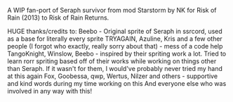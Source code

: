 A WIP fan-port of Seraph survivor from mod Starstorm by NK for Risk of Rain (2013) to Risk of Rain Returns.

HUGE thanks/credits to:
Beebo - Original sprite of Seraph in ssrcord, used as a base for literally every sprite
TRYAGAIN, Azuline, Kris and a few other people (I forgot who exactly, really sorry about that) - mess of a code help
TangoKnight, Winslow, Beebo - inspired by their spriting work a lot. Tried to learn rorr spriting based off of their works while working on things other than Seraph. If it wasn't for them, I would've probably never tried my hand at this again
Fox, Goobessa, qwp, Wertus, Nilzer and others - supportive and kind words during my time working on this
And everyone else who was involved in any way with this!
